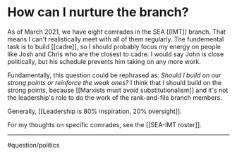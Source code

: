 # How can I nurture the branch?
As of March 2021, we have eight comrades in the SEA [[IMT]] branch. That means I can't realistically meet with all of them regularly. The fundemental task is to build [[cadre]], so I should probably focus my energy on people like Josh and Chris who are the closest to cadre. I would say John is close politically, but his schedule prevents him taking on any more work. 

Fundamentally, this question could be rephrased as: *Should I build on our strong points or reinforce the weak ones?* I think that I should build on the strong points, because [[Marxists must avoid substitutionalism]] and it's not the leadership's role to do the work of the rank-and-file branch members. 

Generally, [[Leadership is 80% inspiration, 20% oversight]]. 

For my thoughts on specific comrades, see the [[SEA-IMT roster]].

---
#question/politics